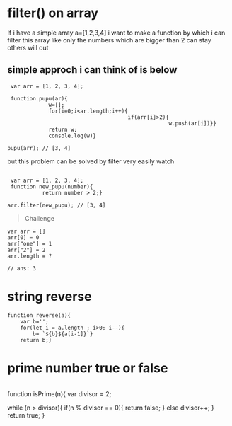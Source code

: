 # filter() on array
 If i have a simple array a=[1,2,3,4]
 i want to make a function by which i can filter this array like only
 the numbers which are bigger than 2 can stay others will out
 
 ## simple approch i can think of is below
```
 var arr = [1, 2, 3, 4];
 
 function pupu(ar){
             w=[];
             for(i=0;i<ar.length;i++){
                                      if(arr[i]>2){
                                                   w.push(ar[i])}}
             return w;
             console.log(w)}
            
pupu(arr); // [3, 4]

```

but this problem can be solved by filter very easily watch

```

 var arr = [1, 2, 3, 4];
 function new_pupu(number){
           return number > 2;}
           
arr.filter(new_pupu); // [3, 4]

```

> Challenge
```
var arr = []
arr[0] = 0
arr["one"] = 1
arr["2"] = 2
arr.length = ?

// ans: 3
```

# string reverse

```
function reverse(a){
	var b='';
	for(let i = a.length ; i>0; i--){
		b= `${b}${a[i-1]}`}
	return b;}
 ```
 
 
 # prime number true or false
 ```
 ```
 
function isPrime(n){
  var divisor = 2;

  while (n > divisor){
    if(n % divisor == 0){
     return false; 
    }
    else
      divisor++;
  }
  return true;
}
```

 
